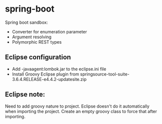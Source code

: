 # spring-boot
Spring boot sandbox: 
 - Converter for enumeration parameter
 - Argument resolving
 - Polymorphic REST types

## Eclipse configuration

- Add -javaagent:lombok.jar to the eclipse.ini file
- Install Groovy Eclipse plugin from springsource-tool-suite-3.6.4.RELEASE-e4.4.2-updatesite.zip


## Eclipse note:
Need to add groovy nature to project. Eclipse doesn't do it automatically when importing the project. 
Create an empty groovy class to force that after importing. 